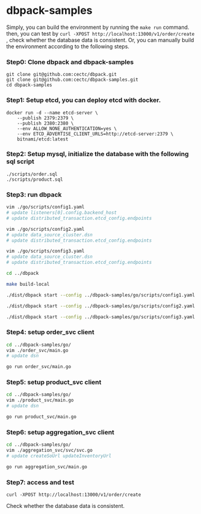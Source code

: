 # dbpack-samples

Simply, you can build the environment by running the `make run` command. then, you can test by `curl -XPOST http://localhost:13000/v1/order/create
`, check whether the database data is consistent. Or, you can manually build the environment according to the following steps.

### Step0: Clone dbpack and dbpack-samples
```shell
git clone git@github.com:cectc/dbpack.git
git clone git@github.com:cectc/dbpack-samples.git
cd dbpack-samples
```

### Step1: Setup etcd, you can deploy etcd with docker.
```shell
docker run -d --name etcd-server \
    --publish 2379:2379 \
    --publish 2380:2380 \
    --env ALLOW_NONE_AUTHENTICATION=yes \
    --env ETCD_ADVERTISE_CLIENT_URLS=http://etcd-server:2379 \
    bitnami/etcd:latest
```

### Step2: Setup mysql, initialize the database with the following sql script
```
./scripts/order.sql
./scripts/product.sql
```

### Step3: run dbpack
```bash
vim ./go/scripts/config1.yaml
# update listeners[0].config.backend_host
# update distributed_transaction.etcd_config.endpoints

vim ./go/scripts/config2.yaml
# update data_source_cluster.dsn
# update distributed_transaction.etcd_config.endpoints

vim ./go/scripts/config3.yaml
# update data_source_cluster.dsn
# update distributed_transaction.etcd_config.endpoints

cd ../dbpack

make build-local

./dist/dbpack start --config ../dbpack-samples/go/scripts/config1.yaml

./dist/dbpack start --config ../dbpack-samples/go/scripts/config2.yaml

./dist/dbpack start --config ../dbpack-samples/go/scripts/config3.yaml
```

### Step4: setup order_svc client
```bash
cd ../dbpack-samples/go/
vim ./order_svc/main.go
# update dsn

go run order_svc/main.go
```

### Step5: setup product_svc client
```bash
cd ../dbpack-samples/go/
vim ./product_svc/main.go
# update dsn

go run product_svc/main.go
```

### Step6: setup aggregation_svc client
```bash
cd ../dbpack-samples/go/
vim ./aggregation_svc/svc/svc.go
# update createSoUrl updateInventoryUrl

go run aggregation_svc/main.go
```

### Step7: access and test
```
curl -XPOST http://localhost:13000/v1/order/create
```
Check whether the database data is consistent.